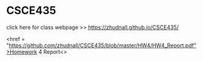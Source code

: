 # CSCE435


click here for class webpage >> https://zhudnall.github.io/CSCE435/



<href = "https://github.com/zhudnall/CSCE435/blob/master/HW4/HW4_Report.pdf">Homework 4 Report<\>
